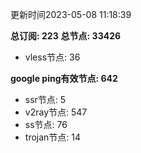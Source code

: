 更新时间2023-05-08 11:18:39

**总订阅: 223**
**总节点: 33426**
- vless节点: 36

**google ping有效节点: 642**
- ssr节点: 5
- v2ray节点: 547
- ss节点: 76
- trojan节点: 14

